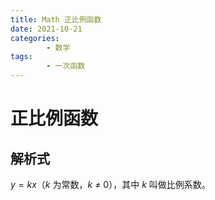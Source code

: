 ```yaml
---
title: Math 正比例函数
date: 2021-10-21
categories:
        - 数学
tags:
        - 一次函数
---
```


# 正比例函数

## 解析式

$y = kx$（$k$ 为常数，$k$ ≠ $0$），其中 $k$ 叫做比例系数。
